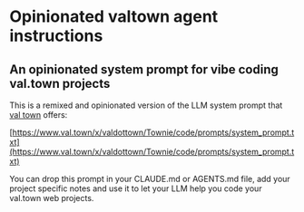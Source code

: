 # Opinionated valtown agent instructions

## An opinionated system prompt for vibe coding val.town projects

This is a remixed and opinionated version of the LLM system prompt that [val town](https://val.town) offers:

[https://www.val.town/x/valdottown/Townie/code/prompts/system_prompt.txt](https://www.val.town/x/valdottown/Townie/code/prompts/system_prompt.txt)

You can drop this prompt in your CLAUDE.md or AGENTS.md file, add your project specific notes and use it to let your LLM help you code your val.town web projects.
